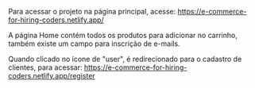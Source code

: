 Para acessar o projeto na página principal, acesse: https://e-commerce-for-hiring-coders.netlify.app/

A página Home contém todos os produtos para adicionar no carrinho, também existe um campo para inscrição de e-mails.

Quando clicado no ícone de "user", é redirecionado para o cadastro de clientes, para acessar: https://e-commerce-for-hiring-coders.netlify.app/register